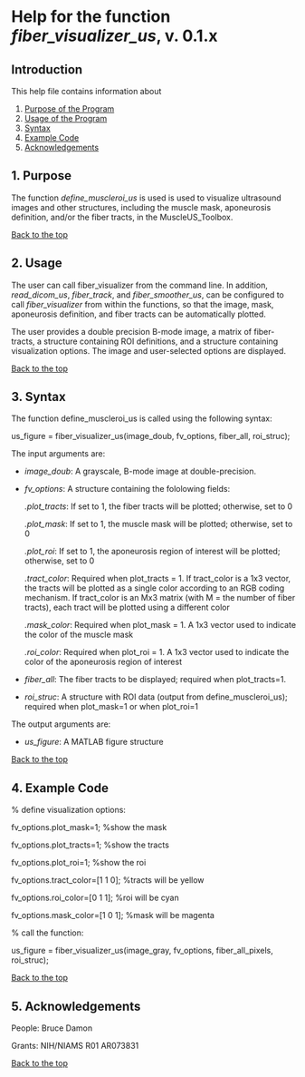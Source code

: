# Help for the function <i>fiber_visualizer_us</i>, v. 0.1.x

## Introduction

This help file contains information about
1) [Purpose of the Program](https://github.com/bdamon/MuscleUS_Toolbox/blob/master/Help/Help-for-fiber_visualizer_us.md#1-purpose)
2) [Usage of the Program](https://github.com/bdamon/MuscleUS_Toolbox/blob/master/Help/Help-for-fiber_visualizer_us.md#2-usage)
3) [Syntax](https://github.com/bdamon/MuscleUS_Toolbox/blob/master/Help/Help-for-fiber_visualizer_us.md#3-Syntax)
5) [Example Code](https://github.com/bdamon/MuscleUS_Toolbox/blob/master/Help/Help-for-fiber_visualizer_us.md#4-Example-Code)
6) [Acknowledgements](https://github.com/bdamon/MuscleUS_Toolbox/blob/master/Help/Help-for-fiber_visualizer_us.md#5-Acknowledgements)

## 1. Purpose

The function <i>define_muscleroi_us</i> is used is used to visualize ultrasound images and other structures, including the muscle mask, aponeurosis definition, and/or the fiber tracts, in the MuscleUS_Toolbox.  

[Back to the top](https://github.com/bdamon/MuscleUS_Toolbox/blob/master/Help/Help-for-fiber_visualizer_us.md)

## 2. Usage
The user can call fiber_visualizer from the command line.  In addition, <i>read_dicom_us</i>, <i>fiber_track</i>, and <i>fiber_smoother_us</i>, can be configured to call <i>fiber_visualizer</i> from within the functions, so that the image, mask, aponeurosis definition, and fiber tracts can be automatically plotted.  

The user provides a double precision B-mode image, a matrix of fiber-tracts, a structure containing ROI definitions, and a structure containing visualization options. The image and user-selected options are displayed.

[Back to the top](https://github.com/bdamon/MuscleUS_Toolbox/blob/master/Help/Help-for-fiber_visualizer_us.md)

## 3. Syntax
The function define_muscleroi_us is called using the following syntax:

us_figure = fiber_visualizer_us(image_doub, fv_options, fiber_all, roi_struc);

The input arguments are:
* <i>image_doub</i>: A grayscale, B-mode image at double-precision. 

* <i>fv_options</i>: A structure containing the fololowing fields:

    <i>.plot_tracts</i>: If set to 1, the fiber tracts will be plotted; otherwise, set to 0

    <i>.plot_mask</i>: If set to 1, the muscle mask will be plotted; otherwise, set to 0

    <i>.plot_roi</i>: If set to 1, the aponeurosis region of interest will be plotted; otherwise, set to 0
  
    <i>.tract_color</i>: Required when plot_tracts = 1. If tract_color is a 1x3 vector, the tracts will be plotted as a single color according to an RGB coding mechanism. If tract_color is an Mx3 matrix (with M = the number of fiber tracts), each tract will be plotted using a different color 
 
    <i>.mask_color</i>: Required when plot_mask = 1. A 1x3 vector used to indicate the color of the muscle mask 
 
    <i>.roi_color</i>: Required when plot_roi = 1. A 1x3 vector used to indicate the color of the aponeurosis region of interest 

* <i>fiber_all</i>: The fiber tracts to be displayed; required when plot_tracts=1. 

* <i>roi_struc</i>: A structure with ROI data (output from define_muscleroi_us); required when plot_mask=1 or when plot_roi=1 

The output arguments are:
* <i>us_figure</i>: A MATLAB figure structure
   
[Back to the top](https://github.com/bdamon/MuscleUS_Toolbox/blob/master/Help/Help-for-fiber_visualizer_us.md)

## 4. Example Code

% define visualization options:

fv_options.plot_mask=1;                                                     %show the mask

fv_options.plot_tracts=1;                                                   %show the tracts

fv_options.plot_roi=1;                                                      %show the roi

fv_options.tract_color=[1 1 0];                                             %tracts will be yellow

fv_options.roi_color=[0 1 1];                                               %roi will be cyan

fv_options.mask_color=[1 0 1];                                              %mask will be magenta

% call the function:

us_figure = fiber_visualizer_us(image_gray, fv_options, fiber_all_pixels, roi_struc);

[Back to the top](https://github.com/bdamon/MuscleUS_Toolbox/blob/master/Help/Help-for-fiber_visualizer_us.md)

## 5. Acknowledgements
People: Bruce Damon

Grants: NIH/NIAMS R01 AR073831

[Back to the top](https://github.com/bdamon/MuscleUS_Toolbox/blob/master/Help/Help-for-fiber_visualizer_us.md)
